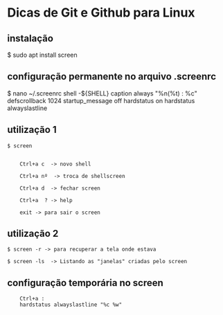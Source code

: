 # Dicas de Git e Github para Linux

## instalação
$ sudo apt install screen



## configuração permanente no arquivo .screenrc 

$ nano ~/.screenrc
	shell -${SHELL}
	caption always "%n(%t) : %c"
	defscrollback 1024
	startup_message off
	hardstatus on
	hardstatus alwayslastline


## utilização 1


	$ screen 


		Ctrl+a c  -> novo shell

		Ctrl+a nº  -> troca de shellscreen	

		Ctrl+a d  -> fechar screen

		Ctrl+a  ? -> help

		exit -> para sair o screen



## utilização 2

	$ screen -r -> para recuperar a tela onde estava 

	$ screen -ls  -> Listando as "janelas" criadas pelo screen




## configuração temporária no screen

		Ctrl+a : 
		hardstatus alwayslastline "%c %w" 


